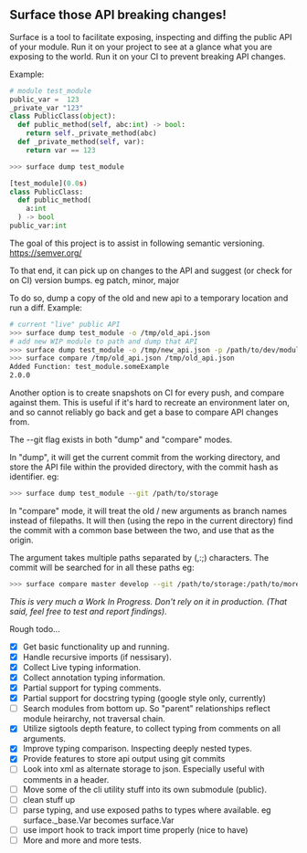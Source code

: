 
## Surface those API breaking changes!


Surface is a tool to facilitate exposing, inspecting and diffing the public API of your module.
Run it on your project to see at a glance what you are exposing to the world. Run it on your CI to prevent breaking API changes.

Example:

```python
# module test_module
public_var =  123
_private_var "123"
class PublicClass(object):
  def public_method(self, abc:int) -> bool:
    return self._private_method(abc)
  def _private_method(self, var):
    return var == 123
```
```sh
>>> surface dump test_module
```
```python
[test_module](0.0s)
class PublicClass:
  def public_method(
    a:int
  ) -> bool
public_var:int
```

The goal of this project is to assist in following semantic versioning. https://semver.org/

To that end, it can pick up on changes to the API and suggest (or check for on CI) version bumps. eg patch, minor, major

To do so, dump a copy of the old and new api to a temporary location and run a diff. Example:

```sh
# current "live" public API
>>> surface dump test_module -o /tmp/old_api.json
# add new WIP module to path and dump that API
>>> surface dump test_module -o /tmp/new_api.json -p /path/to/dev/module -b 1.2.3
>>> surface compare /tmp/old_api.json /tmp/old_api.json
Added Function: test_module.someExample
2.0.0
```

Another option is to create snapshots on CI for every push, and compare against them. This is useful if it's hard to recreate an environment later on, and so cannot reliably go back and get a base to compare API changes from.

The --git flag exists in both "dump" and "compare" modes.

In "dump", it will get the current commit from the working directory, and store the API file within the provided directory, with the commit hash as identifier. eg:

```sh
>>> surface dump test_module --git /path/to/storage
```

In "compare" mode, it will treat the old / new arguments as branch names instead of filepaths. It will then (using the repo in the current directory) find the commit with a common base between the two, and use that as the origin.

The argument takes multiple paths separated by (,:;) characters. The commit will be searched for in all these paths eg:

```sh
>>> surface compare master develop --git /path/to/storage:/path/to/more/storage:/path/to/maybe/local/storage
```

_This is very much a Work In Progress. Don't rely on it in production. (That said, feel free to test and report findings)._


Rough todo...
- [x] Get basic functionality up and running.
- [x] Handle recursive imports (if nessisary).
- [x] Collect Live typing information.
- [x] Collect annotation typing information.
- [x] Partial support for typing comments.
- [x] Partial support for docstring typing (google style only, currently)
- [ ] Search modules from bottom up. So "parent" relationships reflect module heirarchy, not traversal chain.
- [x] Utilize sigtools depth feature, to collect typing from comments on all arguments.
- [x] Improve typing comparison. Inspecting deeply nested types.
- [x] Provide features to store api output using git commits
- [ ] Look into xml as alternate storage to json. Especially useful with comments in a header.
- [ ] Move some of the cli utility stuff into its own submodule (public).
- [ ] clean stuff up
- [ ] parse typing, and use exposed paths to types where available. eg surface._base.Var becomes surface.Var
- [ ] use import hook to track import time properly (nice to have)
- [ ] More and more and more tests.

